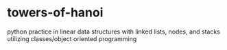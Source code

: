 # towers-of-hanoi
python practice in linear data structures with linked lists, nodes, and stacks utilizing classes/object oriented programming
